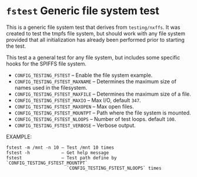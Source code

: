 # `fstest` Generic file system test

This is a generic file system test that derives from `testing/nxffs`. It
was created to test the tmpfs file system, but should work with any file
system provided that all initialization has already been performed prior
to starting the test.

This test a a general test for any file system, but includes some
specific hooks for the SPIFFS file system.

  - `CONFIG_TESTING_FSTEST` – Enable the file system example.
  - `CONFIG_TESTING_FSTEST_MAXNAME` – Determines the maximum size of
    names used in the filesystem.
  - `CONFIG_TESTING_FSTEST_MAXFILE` – Determines the maximum size of a
    file.
  - `CONFIG_TESTING_FSTEST_MAXIO` – Max I/O, default `347`.
  - `CONFIG_TESTING_FSTEST_MAXOPEN` – Max open files.
  - `CONFIG_TESTING_FSTEST_MOUNTPT` – Path where the file system is
    mounted.
  - `CONFIG_TESTING_FSTEST_NLOOPS` – Number of test loops. default
    `100`.
  - `CONFIG_TESTING_FSTEST_VERBOSE` – Verbose output.

EXAMPLE:

    fstest -m /mnt -n 10 – Test /mnt 10 times
    fstest -h            – Get help message
    fstest               – Test path define by `CONFIG_TESTING_FSTEST_MOUNTPT`
                           `CONFIG_TESTING_FSTEST_NLOOPS` times
